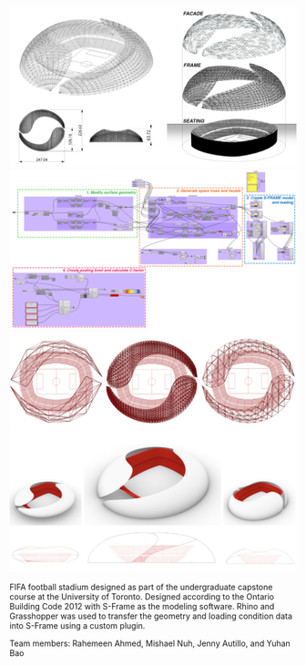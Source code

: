 <div class="mdImgContainer">
    <img src="/page/stadium/overview.png">
    <img src="/page/stadium/gh.png">
    <img src="/page/stadium/parametric.png">
    <img src="/page/stadium/form.png">
</div>

FIFA football stadium designed as part of the undergraduate capstone course at the University of Toronto. Designed according to the Ontario Building Code 2012 with S-Frame as the modeling software. Rhino and Grasshopper was used to transfer the geometry and loading condition data into S-Frame using a custom plugin.

Team members: Rahemeen Ahmed, Mishael Nuh, Jenny Autillo, and Yuhan Bao
